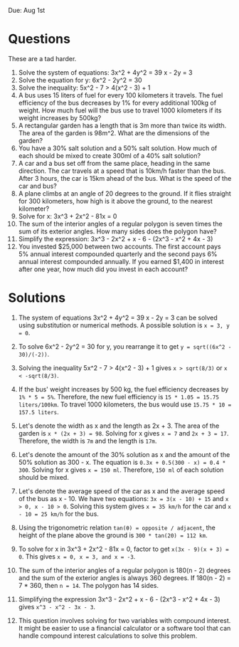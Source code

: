 

Due: Aug 1st


# Questions


These are a tad harder. 

1. Solve the system of equations:
   3x^2 + 4y^2 = 39
   x - 2y = 3
2. Solve the equation for y: 6x^2 - 2y^2 = 30
3. Solve the inequality: 5x^2 - 7 > 4(x^2 - 3) + 1
4. A bus uses 15 liters of fuel for every 100 kilometers it travels. The fuel efficiency of the bus decreases by 1% for every additional 100kg of weight. How much fuel will the bus use to travel 1000 kilometers if its weight increases by 500kg?
5. A rectangular garden has a length that is 3m more than twice its width. The area of the garden is 98m^2. What are the dimensions of the garden?
6. You have a 30% salt solution and a 50% salt solution. How much of each should be mixed to create 300ml of a 40% salt solution?
7. A car and a bus set off from the same place, heading in the same direction. The car travels at a speed that is 10km/h faster than the bus. After 3 hours, the car is 15km ahead of the bus. What is the speed of the car and bus?
8. A plane climbs at an angle of 20 degrees to the ground. If it flies straight for 300 kilometers, how high is it above the ground, to the nearest kilometer?
9. Solve for x: 3x^3 + 2x^2 - 81x = 0
10. The sum of the interior angles of a regular polygon is seven times the sum of its exterior angles. How many sides does the polygon have?
11. Simplify the expression: 3x^3 - 2x^2 + x - 6 - (2x^3 - x^2 + 4x - 3)
12. You invested $25,000 between two accounts. The first account pays 5% annual interest compounded quarterly and the second pays 6% annual interest compounded annually. If you earned $1,400 in interest after one year, how much did you invest in each account?

# Solutions

1. The system of equations
   3x^2 + 4y^2 = 39
   x - 2y = 3
   can be solved using substitution or numerical methods. A possible solution is `x = 3, y = 0`.

2. To solve 6x^2 - 2y^2 = 30 for y, you rearrange it to get `y = sqrt((6x^2 - 30)/(-2))`.

3. Solving the inequality 5x^2 - 7 > 4(x^2 - 3) + 1 gives `x > sqrt(8/3)` or `x < -sqrt(8/3)`.

4. If the bus' weight increases by 500 kg, the fuel efficiency decreases by `1% * 5 = 5%`. Therefore, the new fuel efficiency is `15 * 1.05 = 15.75 liters/100km`. To travel 1000 kilometers, the bus would use `15.75 * 10 = 157.5 liters`.

5. Let's denote the width as x and the length as 2x + 3. The area of the garden is `x * (2x + 3) = 98`. Solving for x gives `x = 7` and `2x + 3 = 17`. Therefore, the width is `7m` and the length is `17m`.

6. Let's denote the amount of the 30% solution as x and the amount of the 50% solution as 300 - x. The equation is `0.3x + 0.5(300 - x) = 0.4 * 300`. Solving for x gives `x = 150 ml`. Therefore, `150 ml` of each solution should be mixed.

7. Let's denote the average speed of the car as x and the average speed of the bus as x - 10. We have two equations: `3x = 3(x - 10) + 15` and `x > 0, x - 10 > 0`. Solving this system gives `x = 35 km/h` for the car and `x - 10 = 25 km/h` for the bus.

8. Using the trigonometric relation `tan(θ) = opposite / adjacent`, the height of the plane above the ground is `300 * tan(20) = 112 km`.

9. To solve for x in 3x^3 + 2x^2 - 81x = 0, factor to get `x(3x - 9)(x + 3) = 0`. This gives `x = 0, x = 3, and x = -3`.

10. The sum of the interior angles of a regular polygon is 180(n - 2) degrees and the sum of the exterior angles is always 360 degrees. If 180(n - 2) = 7 * 360, then `n = 14`. The polygon has 14 sides.

11. Simplifying the expression 3x^3 - 2x^2 + x - 6 - (2x^3 - x^2 + 4x - 3) gives `x^3 - x^2 - 3x - 3`.

12. This question involves solving for two variables with compound interest. It might be easier to use a financial calculator or a software tool that can handle compound interest calculations to solve this problem.
